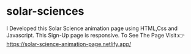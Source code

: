 # solar-sciences
I Developed this Solar Science animation page using HTML,Css and Javascript.
This Sign-Up page is responsive.
To See The Page Visit:👉 https://solar-science-animation-page.netlify.app/
